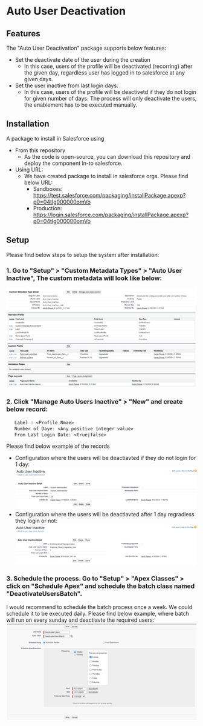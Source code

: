 # Auto User Deactivation

## Features
The "Auto User Deactivation" package supports below features:
- Set the deactivate date of the user during the creation
  - In this case, users of the profile will be deactivated (recorring) after the given day, regardless user has logged in to salesforce at any given days.
- Set the user inactive from last login days.
  - In this case, users of the profile will be deactivetd if they do not login for given number of days.
The process will only deactivate the users, the enablement has to be executed manually.
 
## Installation
A package to install in Salesforce using
- From this repository
  - As the code is open-source, you can download this repository and deploy the component in-to salesforce.
- Using URL:
  - We have created package to install in salesforce orgs. Please find below URL:
    - Sandboxes: https://test.salesforce.com/packaging/installPackage.apexp?p0=04tIg000000omVo
    - Production: https://login.salesforce.com/packaging/installPackage.apexp?p0=04tIg000000omVo

## Setup
Please find below steps to setup the system after installation:
### 1. Go to "Setup" > "Custom Metadata Types" > "Auto User Inactive", The custom metadata will look like below:
![Auto user inactive custom metadata](https://github.com/harshvasisthaa/autoUserDeactivation/blob/main/images/custom_metadata.png?raw=true)
### 2. Click "Manage Auto Users Inactive" > "New" and create below record:
       Label : <Profile Nmae>
       Number of Daye: <Any positive integer value>
       From Last Login Date: <true|false>
  Please find below example of the records
  - Configuration where the users will be deactiavted if they do not login for 1 day:
    ![Example record 1](https://github.com/harshvasisthaa/autoUserDeactivation/blob/main/images/record_example_1.png?raw=true)
  - Configuration where the users will be deactiavted after 1 day regradless they login or not:
    ![Example record 1](https://github.com/harshvasisthaa/autoUserDeactivation/blob/main/images/record_example_2.png?raw=true)

### 3. Schedule the process. Go to "Setup" > "Apex Classes" > click on "Schedule Apex" and schedule the batch class named "DeactivateUsersBatch".
  I would recommend to schedule the batch process once a week. We could schedule it to be executed daily.
  Please find below example, where batch will run on every sunday and deactiavte the required users:
  ![Batch Setip](https://github.com/harshvasisthaa/autoUserDeactivation/blob/main/images/sample_batch_scheduled_weekly_sunday.png?raw=true)

